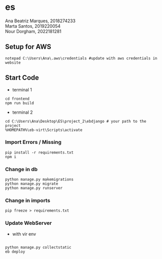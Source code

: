 # es
Ana Beatriz Marques, 2018274233 <br>
Marta Santos, 2019220054 <br>
Nour Dorgham, 2022181281 <br>

## Setup for AWS
```
notepad C:\Users\Ana\.aws\credentials #update with aws credentials in website 
```
## Start Code
- terminal 1
```
cd frontend
npm run build
```
- terminal 2
```
cd C:\Users\Ana\Desktop\ES\project_2\ebdjango # your path to the project
%HOMEPATH%\eb-virt\Scripts\activate
```

### Import Errors / Missing
```
pip install -r requirements.txt
npm i
```

### Change in db
```
python manage.py makemigrations
python manage.py migrate
python manage.py runserver
```

### Change in imports
```
pip freeze > requirements.txt
```

### Update WebServer
- with vir env
```

python manage.py collectstatic
eb deploy
```




 
